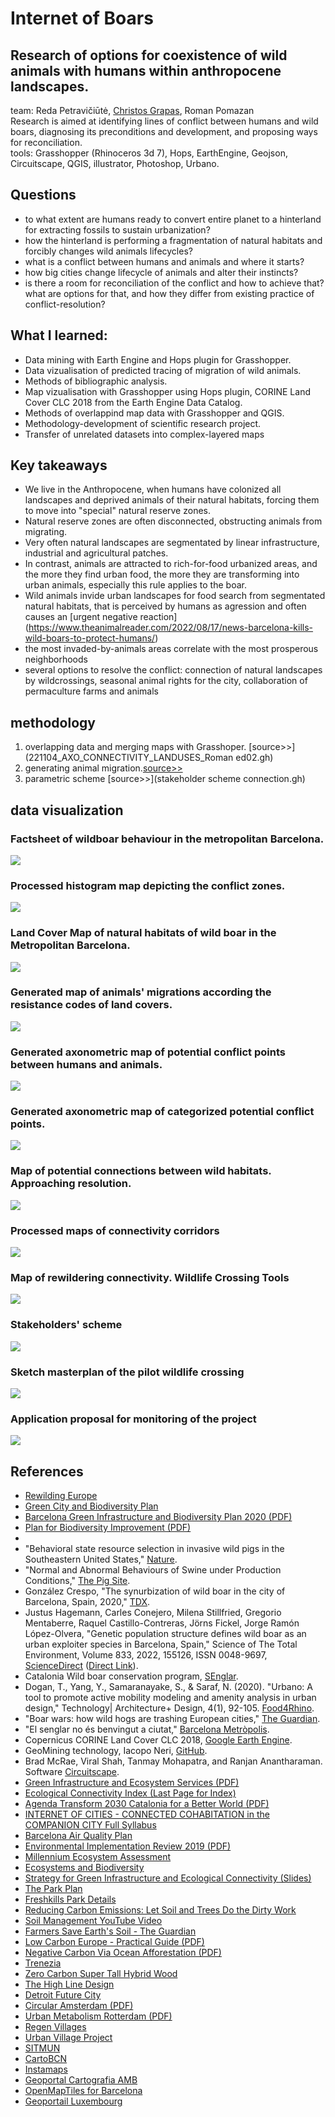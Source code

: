# Internet of Boars
## Research of options for coexistence of wild animals with humans within anthropocene landscapes. </br>
team: Reda Petravičiūtė, [Christos Grapas](https://github.com/ChristosGrapas), Roman Pomazan</br>
Research is aimed at identifying lines of conflict between humans and wild boars, diagnosing its preconditions and development, and proposing ways for reconciliation. </br>
tools: Grasshopper (Rhinoceros 3d 7), Hops, EarthEngine, Geojson, Circuitscape, QGIS, illustrator, Photoshop, Urbano.
## Questions
- to what extent are humans ready to convert entire planet to a hinterland for extracting fossils to sustain urbanization?
- how the hinterland is performing a fragmentation of natural habitats and forcibly changes wild animals lifecycles?
- what is a conflict between humans and animals and where it starts?
- how big cities change lifecycle of animals and alter their instincts?
- is there a room for reconciliation of the conflict and how to achieve that? what are options for that, and how they differ from existing practice of conflict-resolution?
## What I learned: 
- Data mining with Earth Engine and Hops plugin for Grasshopper.
- Data vizualisation of predicted tracing of migration of wild animals.
- Methods of bibliographic analysis.
- Map vizualisation with Grasshopper using Hops plugin, CORINE Land Cover CLC 2018 from the Earth Engine Data Catalog.
- Methods of overlappind map data with Grasshopper and QGIS.
- Methodology-development of scientific research project.
- Transfer of unrelated datasets into complex-layered maps
## Key takeaways
- We live in the Anthropocene, when humans have colonized all landscapes and deprived animals of their natural habitats, forcing them to move into "special" natural reserve zones.
- Natural reserve zones are often disconnected, obstructing animals from migrating.
- Very often natural landscapes are segmentated by linear infrastructure, industrial and agricultural patches.
- In contrast, animals are attracted to rich-for-food urbanized areas, and the more they find urban food, the more they are transforming into urban animals, especially this rule applies to the boar.
- Wild animals invide urban landscapes for food search from segmentated natural habitats, that is perceived by humans as agression and often causes an [urgent negative reaction] (https://www.theanimalreader.com/2022/08/17/news-barcelona-kills-wild-boars-to-protect-humans/)
- the most invaded-by-animals areas correlate with the most prosperous neighborhoods
- several options to resolve the conflict: connection of natural landscapes by wildcrossings, seasonal animal rights for the city, collaboration of permaculture farms and animals
  
## methodology
1. overlapping data and merging maps with Grasshoper. [source>>](221104_AXO_CONNECTIVITY_LANDUSES_Roman ed02.gh)
2. generating animal migration.[source>>](221024_Barcelona_Resistance_3D.gh)
3. parametric scheme [source>>](stakeholder scheme connection.gh)
   
## data visualization
### Factsheet of wildboar behaviour in the metropolitan Barcelona.
![](IoB-02.png)
### Processed histogram map depicting the conflict zones.
![](IoB-01.png)
### Land Cover Map of natural habitats of wild boar in the Metropolitan Barcelona.
![](IoB-15.png)
### Generated map of animals' migrations according the resistance codes of land covers.
![](IoB-18.png)
### Generated axonometric map of potential conflict points between humans and animals.
![](IoB-24.png)
### Generated axonometric map of categorized potential conflict points.
![](IoB-26.png)
### Map of potential connections between wild habitats. Approaching resolution.
![](IoB-32.png)
### Processed maps of connectivity corridors
![](IoB-36.png)
### Map of rewildering connectivity. Wildlife Crossing Tools
![](IoB-50.png)
### Stakeholders' scheme
![](stakeholders_scheme_cum.jpg)
### Sketch masterplan of the pilot wildlife crossing
![](IoB-51.png)
### Application proposal for monitoring of the project
![](IoB-53.png)

##  References
- [Rewilding Europe](https://rewildingeurope.com/what-is-rewilding/)
- [Green City and Biodiversity Plan](https://ajuntament.barcelona.cat/ecologiaurbana/en/what-we-do-and-why/green-city-and-biodiversity/green-and-biodiversity-plan)
- [Barcelona Green Infrastructure and Biodiversity Plan 2020 (PDF)](https://ajuntament.barcelona.cat/ecologiaurbana/sites/default/files/Barcelona%20green%20infrastructure%20and%20biodiversity%20plan%202020.pdf)
- [Plan for Biodiversity Improvement (PDF)](http://www3.amb.cat/repositori/ESPAIPUBLIC/Pla_millora_biodiversitat.pdf)
- 
- "Behavioral state resource selection in invasive wild pigs in the Southeastern United States," [Nature](https://www.nature.com/articles/s41598-021-86363-3#Tab2).
- "Normal and Abnormal Behaviours of Swine under Production Conditions," [The Pig Site](https://www.thepigsite.com/articles/normal-and-abnormal-behaviours-of-swine-under-production-conditions).
- González Crespo, "The synurbization of wild boar in the city of Barcelona, Spain, 2020," [TDX](https://www.tdx.cat/handle/10803/671607#page=1).
- Justus Hagemann, Carles Conejero, Milena Stillfried, Gregorio Mentaberre, Raquel Castillo-Contreras, Jörns Fickel, Jorge Ramón López-Olvera, "Genetic population structure defines wild boar as an urban exploiter species in Barcelona, Spain," Science of The Total Environment, Volume 833, 2022, 155126, ISSN 0048-9697, [ScienceDirect](https://doi.org/10.1016/j.scitotenv.2022.155126) ([Direct Link](https://www.sciencedirect.com/science/article/pii/S0048969722022197)).
- Catalonia Wild boar conservation program, [SEnglar](https://senglar.cat/programa-de-seguiment/).
- Dogan, T., Yang, Y., Samaranayake, S., & Saraf, N. (2020). "Urbano: A tool to promote active mobility modeling and amenity analysis in urban design," Technology| Architecture+ Design, 4(1), 92-105. [Food4Rhino](https://www.food4rhino.com/en/app/urbano#downloads_list).
- "Boar wars: how wild hogs are trashing European cities," [The Guardian](https://www.theguardian.com/world/2019/jul/30/boar-wars-how-wild-hogs-are-trashing-european-cities).
- "El senglar no és benvingut a ciutat," [Barcelona Metròpolis](https://www.barcelona.cat/bcnmetropolis/2007-2017/en/dossier/el-senglar-no-es-benvingut-a-ciutat/).
- Copernicus CORINE Land Cover CLC 2018, [Google Earth Engine](https://developers.google.com/earth-engine/datasets/catalog/COPERNICUS_CORINE_V20_100m).
- GeoMining technology, Iacopo Neri, [GitHub](https://github.com/neriiacopo/GeoMining-EE-Hops).
- Brad McRae, Viral Shah, Tanmay Mohapatra, and Ranjan Anantharaman. Software [Circuitscape](https://circuitscape.org/).
- [Green Infrastructure and Ecosystem Services (PDF)](http://mediambient.gencat.cat/web/.content/home/ambits_dactuacio/avaluacio_ambiental/infraestructura_verda_serveis_ecosistemics/infraestructura_verda/20170825-Llibret-web-en.pdf)
- [Ecological Connectivity Index (Last Page for Index)](https://www.revistaecosistemas.net/index.php/ecosistemas/article/view/289)
- [Agenda Transform 2030 Catalonia for a Better World (PDF)](http://cads.gencat.cat/web/.content/Documents/Informes/2016/Agenda_2030_CAT/CADS-Report_3_2016_The-2030_Agenda_Transform-Catalonia_Improve-the-World.pdf)
- [INTERNET OF CITIES - CONNECTED COHABITATION in the COMPANION CITY Full Syllabus](https://www.researchgate.net/publication/324648354_Spatial_planning_and_ecological_networks_in_Spain)
- [Barcelona Air Quality Plan](https://ajuntament.barcelona.cat/ecologiaurbana/en/what-we-do-and-why/green-city-and-biodiversity/green-and-biodiversity-plan)
- [Environmental Implementation Review 2019 (PDF)](https://ec.europa.eu/environment/eir/pdf/report_es_en.pdf)
- [Millennium Ecosystem Assessment](https://www.millenniumassessment.org/documents/document.300.aspx.pdf)
- [Ecosystems and Biodiversity](https://ec.europa.eu/environment/nature/biodiversity/economics/pdf/valuing_ecosystems.pdf)
- [Strategy for Green Infrastructure and Ecological Connectivity (Slides)](https://es.slideshare.net/iurbanistica/2-estrategia-estatal-de-la-infraestructura-verde-y-de-la-conectividad-y-restauracin-ecolgicas-paula-gil-hernndez-mncn-csic)
- [The Park Plan](https://freshkillspark.org/the-park/the-park-plan)
- [Freshkills Park Details](https://www.fieldoperations.net/project-details/project/freshkills-park.html)
- [Reducing Carbon Emissions: Let Soil and Trees Do the Dirty Work](https://www.worldbank.org/en/news/feature/2018/04/24/reducing-carbon-emissions-let-soil-and-trees-do-the-dirty-work)
- [Soil Management YouTube Video](https://www.youtube.com/watch?v=BSHR4sUZpcw)
- [Farmers Save Earth's Soil - The Guardian](https://www.theguardian.com/world/2019/apr/24/farmers-save-earths-soil-conservation-agriculture)
- [Low Carbon Europe - Practical Guide (PDF)](https://roadmap2050.eu/attachments/files/Volume3_VersionA.pdf)
- [Negative Carbon Via Ocean Afforestation (PDF)](http://oceanforesters.org/uploads/NegativeCarbonViaOceanAfforestation2012Authors.pdf)
- [Trenezia](https://waughthistleton.com/trenezia/)
- [Zero Carbon Super Tall Hybrid Wood](https://www.dialogdesign.ca/stories/zero-carbon-super-tall-hybrid-wood/)
- [The High Line Design](https://www.thehighline.org/design/)
- [Detroit Future City](https://www.stoss.net/projects/planning-urbanism/detroit-future-city)
- [Circular Amsterdam (PDF)](http://icities4greengrowth.in/sites/default/files/casestudyfiles/2018-02/Report%20Circular%20Amsterdam.pdf)
- [Urban Metabolism Rotterdam (PDF)](https://iabr.nl/media/document/original/urban_metabolism_rotterdam.pdf)
- [Regen Villages](https://www.effekt.dk/regenvillages)
- [Urban Village Project](https://www.effekt.dk/urbanvillageproject)
- [SITMUN](http://sitmun.diba.cat/sitmun2/visor.jsp?app=16&ter=1)
- [CartoBCN](http://w20.bcn.cat/cartobcn/default.aspx?lang=en)
- [Instamaps](https://www.instamaps.cat/visor.html?businessid=26c98ad6dd6b07a86f480e23fb6fabe2&3D=false#13/41.4106/2.1609)
- [Geoportal Cartografia AMB](https://geoportalcartografia.amb.cat/AppGeoportalCartografia2/index.html?locale=en)
- [OpenMapTiles for Barcelona](https://openmaptiles.com/downloads/europe/spain/barcelona/)
- [Geoportail Luxembourg](https://map.geoportail.lu/theme/main?zoom=11&X=689358&Y=6379673&layers=395&pk_campaign=geoseo_data&lang=en&version=3&opacities=1&bgLayer=basemap_2015_global)
